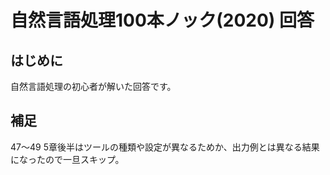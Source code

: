 # 自然言語処理100本ノック(2020) 回答
## はじめに
自然言語処理の初心者が解いた回答です。

## 補足
47〜49 5章後半はツールの種類や設定が異なるためか、出力例とは異なる結果になったので一旦スキップ。
